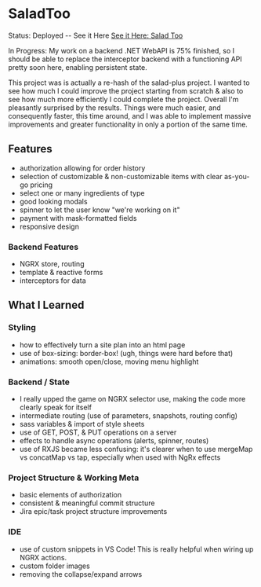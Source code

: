 # SaladToo

Status: Deployed -- See it Here [See it Here: Salad Too](https://salad-too.web.app/)

In Progress: My work on a backend .NET WebAPI is 75% finished, so I should be able to replace the interceptor backend with a functioning API pretty soon here, enabling persistent state. 

This project was is actually a re-hash of the salad-plus project. I wanted to see how much I could improve the project starting from scratch & also to see how much more efficiently I could complete the project. Overall I'm pleasantly surprised by the results. Things were much easier, and consequently faster, this time around, and I was able to implement massive improvements and greater functionality in only a portion of the same time. 

## Features
- authorization allowing for order history
- selection of customizable & non-customizable items with clear as-you-go pricing
- select one or many ingredients of type
- good looking modals
- spinner to let the user know "we're working on it"
- payment with mask-formatted fields
- responsive design

### Backend Features
- NGRX store, routing
- template & reactive forms
- interceptors for data

## What I Learned
### Styling
- how to effectively turn a site plan into an html page
- use of box-sizing: border-box! (ugh, things were hard before that)
- animations: smooth open/close, moving menu highlight

### Backend / State
- I really upped the game on NGRX selector use, making the code more clearly speak for itself
- intermediate routing (use of parameters, snapshots, routing config)
- sass variables & import of style sheets
- use of GET, POST, & PUT operations on a server
- effects to handle async operations (alerts, spinner, routes)
- use of RXJS became less confusing: it's clearer when to use mergeMap vs concatMap vs tap, especially when used with NgRx effects

### Project Structure & Working Meta
- basic elements of authorization
- consistent & meaningful commit structure
- Jira epic/task project structure improvements

### IDE 
- use of custom snippets in VS Code! This is really helpful when wiring up NGRX actions.
- custom folder images
- removing the collapse/expand arrows
